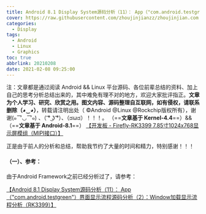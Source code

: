 ```yaml
---
title: Android 8.1 Display System源码分析（11）： App（"com.android.testgreen"）界面显示流程源码分析（2）：Window加载显示流程分析（RK3399）
cover: https://raw.githubusercontent.com/zhoujinjianzz/zhoujinjian.com.images/master/post.cover.pictures/bing-wallpaper-2018.04.20.jpg
categories: 
  - Display
tags:
  - Android
  - Linux
  - Graphics
toc: true
abbrlink: 20210208
date: 2021-02-08 09:25:00
---
```



注：文章都是通过阅读 Android  && Linux 平台源码、各位前辈总结的资料、加上自己的思考分析总结出来的，其中难免有理不对的地方，欢迎大家批评指正。**文章为个人学习、研究、欣赏之用。图文内容、源码整理自互联网，如有侵权，请联系删除（◕‿◕）**，转载请注明出处（ ©Android @Linux @Rockchip版权所有），谢谢(๑乛◡乛๑) 、（ ͡° ͜ʖ ͡°）、（ಡωಡ）！！！。
（==**文章基于 Kernel-4.4**==）&&（==**文章基于 Android-8.1**==）
[【开发板 - Firefly-RK3399 7.85寸1024x768显示屏模组（MIPI接口）】](http://wiki.t-firefly.com/zh_CN/Firefly-RK3399/compile_android8.1_firmware.html#)

正是由于前人的分析和总结，帮助我节约了大量的时间和精力，特别感谢！！！

#### （一）、参考：
由于Android Framework之前已经分析过了，请参考：

[【Android 8.1 Display System源码分析（11）： App（"com.android.testgreen"）界面显示流程源码分析（2）：Window加载显示流程分析（RK3399）】](https://zhoujinjian.com/posts/20190728/)

